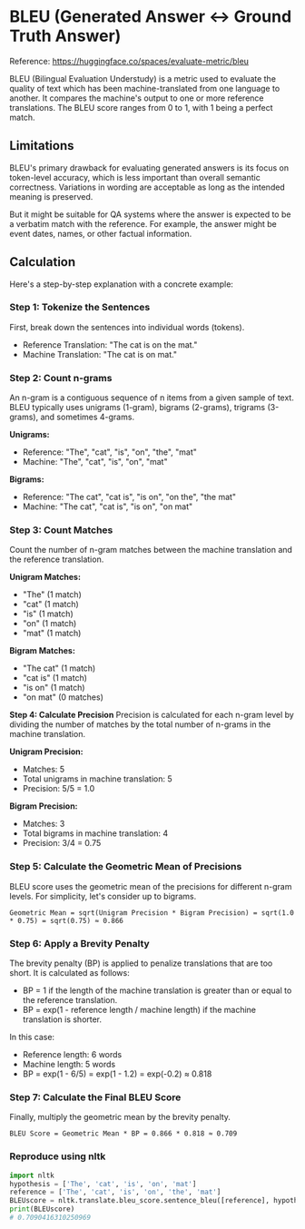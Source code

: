 # BLEU (Generated Answer <-> Ground Truth Answer)
Reference: https://huggingface.co/spaces/evaluate-metric/bleu

BLEU (Bilingual Evaluation Understudy) is a metric used to evaluate the quality of text which has been machine-translated from one language to another. It compares the machine's output to one or more reference translations. The BLEU score ranges from 0 to 1, with 1 being a perfect match.

## Limitations
BLEU's primary drawback for evaluating generated answers is its focus on token-level accuracy, which is less important than overall semantic correctness. Variations in wording are acceptable as long as the intended meaning is preserved.

But it might be suitable for QA systems where the answer is expected to be a verbatim match with the reference. For example, the answer might be event dates, names, or other factual information.

## Calculation

Here's a step-by-step explanation with a concrete example:

### Step 1: Tokenize the Sentences
First, break down the sentences into individual words (tokens).
- Reference Translation: "The cat is on the mat."
- Machine Translation: "The cat is on mat."

### Step 2: Count n-grams
An n-gram is a contiguous sequence of n items from a given sample of text. BLEU typically uses unigrams (1-gram), bigrams (2-grams), trigrams (3-grams), and sometimes 4-grams.

**Unigrams:**
- Reference: "The", "cat", "is", "on", "the", "mat"
- Machine: "The", "cat", "is", "on", "mat"

**Bigrams:**
- Reference: "The cat", "cat is", "is on", "on the", "the mat"
- Machine: "The cat", "cat is", "is on", "on mat"

### Step 3: Count Matches
Count the number of n-gram matches between the machine translation and the reference translation.

**Unigram Matches:**
- "The" (1 match)
- "cat" (1 match)
- "is" (1 match)
- "on" (1 match)
- "mat" (1 match)

**Bigram Matches:**
- "The cat" (1 match)
- "cat is" (1 match)
- "is on" (1 match)
- "on mat" (0 matches)

**Step 4: Calculate Precision**
Precision is calculated for each n-gram level by dividing the number of matches by the total number of n-grams in the machine translation.

**Unigram Precision:**
- Matches: 5
- Total unigrams in machine translation: 5
- Precision: 5/5 = 1.0

**Bigram Precision:**
- Matches: 3
- Total bigrams in machine translation: 4
- Precision: 3/4 = 0.75

### Step 5: Calculate the Geometric Mean of Precisions
BLEU score uses the geometric mean of the precisions for different n-gram levels. For simplicity, let's consider up to bigrams.

```
Geometric Mean = sqrt(Unigram Precision * Bigram Precision) = sqrt(1.0 * 0.75) = sqrt(0.75) ≈ 0.866
```

### Step 6: Apply a Brevity Penalty
The brevity penalty (BP) is applied to penalize translations that are too short. It is calculated as follows:
- BP = 1 if the length of the machine translation is greater than or equal to the reference translation. 
- BP = exp(1 - reference length / machine length) if the machine translation is shorter.

In this case:
- Reference length: 6 words
- Machine length: 5 words
- BP = exp(1 - 6/5) = exp(1 - 1.2) = exp(-0.2) ≈ 0.818

### Step 7: Calculate the Final BLEU Score
Finally, multiply the geometric mean by the brevity penalty.

```
BLEU Score = Geometric Mean * BP = 0.866 * 0.818 ≈ 0.709
```

### Reproduce using nltk
```python
import nltk
hypothesis = ['The', 'cat', 'is', 'on', 'mat']
reference = ['The', 'cat', 'is', 'on', 'the', 'mat']
BLEUscore = nltk.translate.bleu_score.sentence_bleu([reference], hypothesis, weights=(0.5, 0.5))
print(BLEUscore)
# 0.7090416310250969
```